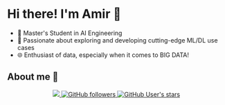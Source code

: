 # Hi there! I'm Amir 👋
- 🌟 Master's Student in AI Engineering
- 🚀 Passionate about exploring and developing cutting-edge ML/DL use cases
- 🌐 Enthusiast of data, especially when it comes to BIG DATA!

## About me :slightly_smiling_face:

<div align="center">
  <a href="https://en.wikipedia.org/wiki/Open_source"  target="_blank">
    <img src="https://img.shields.io/badge/Open%20Source-%E2%9D%A4-red?style=for-the-badge"/>
  </a>
  
  <a href="https://github.com/AmeerAlmaamari?tab=followers" target="_blank">
    <img alt="GitHub followers" src="https://img.shields.io/github/followers/AmeerAlmaamari?style=for-the-badge&logo=github&logoColor=white&color=071A2C">
  </a>
  <a href="https://github.com/AmeerAlmaamari?tab=followers" target="_blank">
    <img alt="GitHub User's stars" src="https://img.shields.io/github/stars/">
  </a>
</div>
